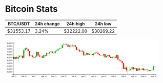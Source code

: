 # Bitcoin Stats

BTC/USDT|24h change|24h high|24h low|
|---|---|---|---|
|$31553.17|3.24%|$32222.00|$30269.22|

<img src="./chart.svg">
